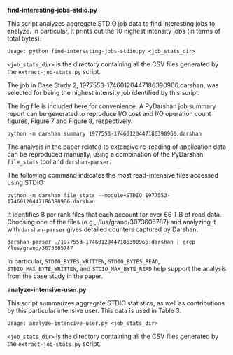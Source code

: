 **find-interesting-jobs-stdio.py**

This script analyzes aggregate STDIO job data to find interesting jobs to analyze. In particular, it prints out the 10 highest intensity jobs (in terms of total bytes).

`Usage: python find-interesting-jobs-stdio.py <job_stats_dir>`

`<job_stats_dir>` is the directory containing all the CSV files generated by the `extract-job-stats.py` script.

The job in Case Study 2, 1977553-17460120447186390966.darshan, was selected for being the highest intensity job identified by this script.

The log file is included here for convenience. A PyDarshan job summary report can be generated to reproduce I/O cost and I/O operation count figures, Figure 7 and Figure 8, respectively.

`python -m darshan summary 1977553-17460120447186390966.darshan`

The analysis in the paper related to extensive re-reading of application data can be reproduced manually, using a combination of the PyDarshan `file_stats` tool and `darshan-parser`.

The following command indicates the most read-intensive files accessed using STDIO: 

`python -m darshan file_stats --module=STDIO 1977553-17460120447186390966.darshan`

It identifies 8 per rank files that each account for over 66 TiB of read data. Choosing one of the files (e.g., /lus/grand/3073605787) and analyzing it with `darshan-parser` gives detailed counters captured by Darshan:

`darshan-parser ./1977553-17460120447186390966.darshan | grep /lus/grand/3073605787`

In particular, `STDIO_BYTES_WRITTEN`, `STDIO_BYTES_READ`, `STDIO_MAX_BYTE_WRITTEN`, and `STDIO_MAX_BYTE_READ` help support the analysis from the case study in the paper.

**analyze-intensive-user.py**

This script summarizes aggregate STDIO statistics, as well as contributions by this particular intensive user. This data is used in Table 3.

`Usage: analyze-intensive-user.py <job_stats_dir>`

`<job_stats_dir>` is the directory containing all the CSV files generated by the `extract-job-stats.py` script.
